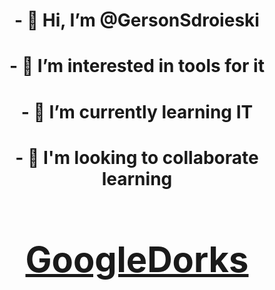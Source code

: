 <h1 align="center">- 👋 Hi, I’m @GersonSdroieski</h1>
<h1 align="center">- 👀 I’m interested in tools for it</h1>
<h1 align="center">- 🌱 I’m currently learning IT</h1>
<h1 align="center">- 💞️ I'm looking to collaborate learning</h1>


<h1 align="center"><a href="https://github.com/GersonSdroieski/GoogleDorks"><h1 align="center">GoogleDorks</h1>
</a>


